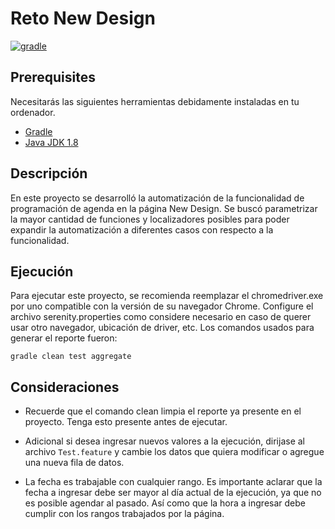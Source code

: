 # Reto New Design
[![gradle](https://img.shields.io/badge/gradle-v6.8.X-yellow.svg)](https://gradle.org/install/)

## Prerequisites 

Necesitarás las siguientes herramientas debidamente instaladas en tu ordenador. 

* [Gradle](https://gradle.org)
* [Java JDK 1.8](https://www.oracle.com/java/technologies/downloads/)


## Descripción

En este proyecto se desarrolló la automatización de la funcionalidad de programación de agenda en la página New Design. Se buscó parametrizar la mayor cantidad de funciones y localizadores posibles para poder expandir la automatización a diferentes casos con respecto a la funcionalidad.

## Ejecución

Para ejecutar este proyecto, se recomienda reemplazar el chromedriver.exe por uno compatible con la versión de su navegador Chrome. Configure el archivo serenity.properties como considere necesario en caso de querer usar otro navegador, ubicación de driver, etc. Los comandos usados para generar el reporte fueron:

`gradle clean test aggregate`

## Consideraciones

* Recuerde que el comando clean limpia el reporte ya presente en el proyecto. Tenga esto presente antes de ejecutar.

* Adicional si desea ingresar nuevos valores a la ejecución, dirijase al archivo `Test.feature` y cambie los datos que quiera modificar o agregue una nueva fila de datos.
* La fecha es trabajable con cualquier rango. Es importante aclarar que la fecha a ingresar debe ser mayor al día actual de la ejecución, ya que no es posible agendar al pasado. Así como que la hora a ingresar debe cumplir con los rangos trabajados por la página.  